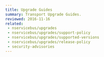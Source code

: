 ```yaml
---
title: Upgrade Guides
summary: Transport Upgrade Guides.
reviewed: 2016-11-16
related:
 - nservicebus/upgrades
 - nservicebus/upgrades/support-policy
 - nservicebus/upgrades/supported-versions
 - nservicebus/upgrades/release-policy
 - security-advisories
---
```


